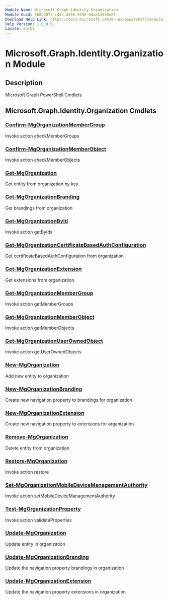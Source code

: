 ```yaml
---
Module Name: Microsoft.Graph.Identity.Organization
Module Guid: 5b0b3073-c40c-4256-9598-6daa53148e2f
Download Help Link: https://docs.microsoft.com/en-us/powershell/module/microsoft.graph.identity.organization
Help Version: 1.0.0.0
Locale: en-US
---
```


# Microsoft.Graph.Identity.Organization Module
## Description
Microsoft Graph PowerShell Cmdlets

## Microsoft.Graph.Identity.Organization Cmdlets
### [Confirm-MgOrganizationMemberGroup](Confirm-MgOrganizationMemberGroup.md)
Invoke action checkMemberGroups

### [Confirm-MgOrganizationMemberObject](Confirm-MgOrganizationMemberObject.md)
Invoke action checkMemberObjects

### [Get-MgOrganization](Get-MgOrganization.md)
Get entity from organization by key

### [Get-MgOrganizationBranding](Get-MgOrganizationBranding.md)
Get brandings from organization

### [Get-MgOrganizationById](Get-MgOrganizationById.md)
Invoke action getByIds

### [Get-MgOrganizationCertificateBasedAuthConfiguration](Get-MgOrganizationCertificateBasedAuthConfiguration.md)
Get certificateBasedAuthConfiguration from organization

### [Get-MgOrganizationExtension](Get-MgOrganizationExtension.md)
Get extensions from organization

### [Get-MgOrganizationMemberGroup](Get-MgOrganizationMemberGroup.md)
Invoke action getMemberGroups

### [Get-MgOrganizationMemberObject](Get-MgOrganizationMemberObject.md)
Invoke action getMemberObjects

### [Get-MgOrganizationUserOwnedObject](Get-MgOrganizationUserOwnedObject.md)
Invoke action getUserOwnedObjects

### [New-MgOrganization](New-MgOrganization.md)
Add new entity to organization

### [New-MgOrganizationBranding](New-MgOrganizationBranding.md)
Create new navigation property to brandings for organization

### [New-MgOrganizationExtension](New-MgOrganizationExtension.md)
Create new navigation property to extensions for organization

### [Remove-MgOrganization](Remove-MgOrganization.md)
Delete entity from organization

### [Restore-MgOrganization](Restore-MgOrganization.md)
Invoke action restore

### [Set-MgOrganizationMobileDeviceManagementAuthority](Set-MgOrganizationMobileDeviceManagementAuthority.md)
Invoke action setMobileDeviceManagementAuthority

### [Test-MgOrganizationProperty](Test-MgOrganizationProperty.md)
Invoke action validateProperties

### [Update-MgOrganization](Update-MgOrganization.md)
Update entity in organization

### [Update-MgOrganizationBranding](Update-MgOrganizationBranding.md)
Update the navigation property brandings in organization

### [Update-MgOrganizationExtension](Update-MgOrganizationExtension.md)
Update the navigation property extensions in organization


